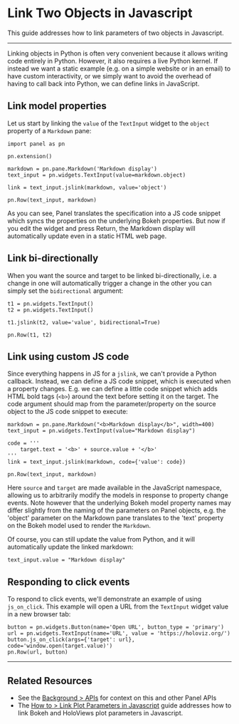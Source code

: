 # Link Two Objects in Javascript

This guide addresses how to link parameters of two objects in Javascript.

---

Linking objects in Python is often very convenient because it allows writing code entirely in Python. However, it also requires a live Python kernel. If instead we want a static example (e.g. on a simple website or in an email) to have custom interactivity, or we simply want to avoid the overhead of having to call back into Python, we can define links in JavaScript.

## Link model properties

Let us start by linking the ``value`` of the ``TextInput`` widget to the ``object`` property of a ``Markdown`` pane:

```{pyodide}
import panel as pn

pn.extension()

markdown = pn.pane.Markdown('Markdown display')
text_input = pn.widgets.TextInput(value=markdown.object)

link = text_input.jslink(markdown, value='object')

pn.Row(text_input, markdown)
```

As you can see, Panel translates the specification into a JS code snippet which syncs the properties on the underlying Bokeh properties. But now if you edit the widget and press Return, the Markdown display will automatically update even in a static HTML web page.

## Link bi-directionally

When you want the source and target to be linked bi-directionally, i.e. a change in one will automatically trigger a change in the other you can simply set the `bidirectional` argument:


```{pyodide}
t1 = pn.widgets.TextInput()
t2 = pn.widgets.TextInput()

t1.jslink(t2, value='value', bidirectional=True)

pn.Row(t1, t2)
```

## Link using custom JS code

Since everything happens in JS for a `jslink`, we can't provide a Python callback. Instead, we can define a JS code snippet, which is executed when a property changes. E.g. we can define a little code snippet which adds HTML bold tags (``<b>``) around the text before setting it on the target. The code argument should map from the parameter/property on the source object to the JS code snippet to execute:


```{pyodide}
markdown = pn.pane.Markdown("<b>Markdown display</b>", width=400)
text_input = pn.widgets.TextInput(value="Markdown display")

code = '''
    target.text = '<b>' + source.value + '</b>'
'''
link = text_input.jslink(markdown, code={'value': code})

pn.Row(text_input, markdown)
```

Here ``source`` and ``target`` are made available in the JavaScript namespace, allowing us to arbitrarily modify the models in response to property change events. Note however that the underlying Bokeh model property names may differ slightly from the naming of the parameters on Panel objects, e.g. the 'object' parameter on the Markdown pane translates to the 'text' property on the Bokeh model used to render the ``Markdown``.

Of course, you can still update the value from Python, and it will automatically update the linked markdown:


```{pyodide}
text_input.value = "Markdown display"
```

## Responding to click events

To respond to click events, we'll demonstrate an example of using `js_on_click`. This example will open a URL from the ``TextInput`` widget value in a new browser tab:

```{pyodide}
button = pn.widgets.Button(name='Open URL', button_type = 'primary')
url = pn.widgets.TextInput(name='URL', value = 'https://holoviz.org/')
button.js_on_click(args={'target': url}, code='window.open(target.value)')
pn.Row(url, button)
```

---

## Related Resources
- See the [Background > APIs](../../background/apis/index.md) for context on this and other Panel APIs
- The [How to > Link Plot Parameters in Javascript](./links) guide addresses how to link Bokeh and HoloViews plot parameters in Javascript.
